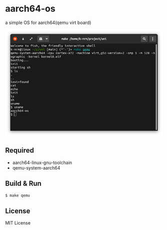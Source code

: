 # aarch64-os

a simple OS for aarch64(qemu virt board)

![sample](screenshot/shot.png)

## Required
- aarch64-linux-gnu-toolchain
- qemu-system-aarch64

## Build & Run

```
$ make qemu
```

## License

MIT License
